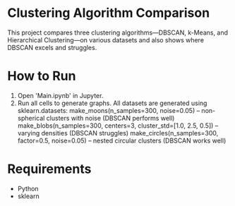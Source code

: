 # Clustering Algorithm Comparison
This project compares three clustering algorithms—DBSCAN, k-Means, and Hierarchical Clustering—on various datasets and also shows where DBSCAN excels and struggles.

# How to Run
1. Open 'Main.ipynb' in Jupyter.
2. Run all cells to generate graphs.
All datasets are generated using sklearn.datasets:
make_moons(n_samples=300, noise=0.05) – non-spherical clusters with noise (DBSCAN performs well)
make_blobs(n_samples=300, centers=3, cluster_std=[1.0, 2.5, 0.5]) – varying densities (DBSCAN struggles)
make_circles(n_samples=300, factor=0.5, noise=0.05) – nested circular clusters (DBSCAN works well)

# Requirements
- Python
- sklearn